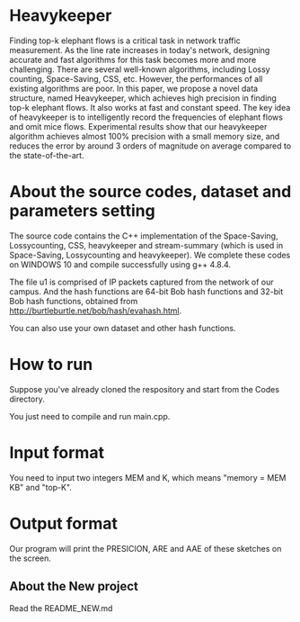 # Heavykeeper

Finding top-k elephant flows is a critical task in network traffic measurement. As the line rate increases in today's network, designing accurate and fast algorithms for this task becomes more and more challenging. There are several well-known algorithms, including Lossy counting, Space-Saving, CSS, etc. However, the performances of all existing algorithms are poor. In this paper, we propose a novel data structure, named Heavykeeper, which achieves high precision in finding top-k elephant flows. It also works at fast and constant speed. The key idea of heavykeeper is to intelligently record the frequencies of elephant flows and omit mice flows. Experimental results show that our heavykeeper algorithm achieves almost 100% precision with a small memory size, and reduces the error by around 3 orders of magnitude on average compared to the state-of-the-art.

# About the source codes, dataset and parameters setting

The source code contains the C++ implementation of the Space-Saving, Lossycounting, CSS, heavykeeper and stream-summary (which is used in Space-Saving, Lossycounting and heavykeeper). We complete these codes on WINDOWS 10 and compile successfully using g++ 4.8.4.

The file u1 is comprised of IP packets captured from the network of our campus. And the hash functions are 64-bit Bob hash functions and 32-bit Bob hash functions, obtained from  http://burtleburtle.net/bob/hash/evahash.html.

You can also use your own dataset and other hash functions.

# How to run

Suppose you've already cloned the respository and start from the Codes directory.

You just need to compile and run main.cpp.

# Input format

You need to input two integers MEM and K, which means "memory = MEM KB" and "top-K".

# Output format

Our program will print the PRESICION, ARE and AAE of these sketches on the screen.

## About the New project

Read the README_NEW.md
